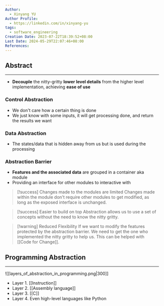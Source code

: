 ```yaml
---
Author:
  - Xinyang YU
Author Profile:
  - https://linkedin.com/in/xinyang-yu
tags:
  - software_engineering
Creation Date: 2023-07-22T18:39:52+08:00
Last Date: 2024-05-29T22:07:46+08:00
References: 
---
```

## Abstract
---
- **Decouple** the nitty-gritty **lower level details** from the higher level implementation, achieving **ease of use**

### Control Abstraction
- We don't care how a certain thing is done
- We just know with some inputs, it will get processing done, and return the results we want

### Data Abstraction
- The states/data that is hidden away from us but is used during the processing

### Abstraction Barrier
- **Features and the associated data** are grouped in a container aka module
- Providing an interface for other modules to interactive with

>[!success] Changes made to the modules are limited
> Changes made within the module don't require other modules to get modified, as long as the exposed interface is unchanged.

>[!success] Easier to build on top
> Abstraction allows us to use a set of concepts without the need to know the nitty gritty.

>[!warning] Reduced Flexibility 
> If we want to modify the features protected by the abstraction barrier. We need to get the one who implemented the nitty gritty to help us. This can be helped with [[Code for Change]].




## Programming Abstraction
---
![[layers_of_abstraction_in_programming.png|300]]
- Layer 1. [[Instruction]]
- Layer 2. [[Assembly language]]
- Layer 3. [[C]]
- Layer 4. Even high-level languages like Python
